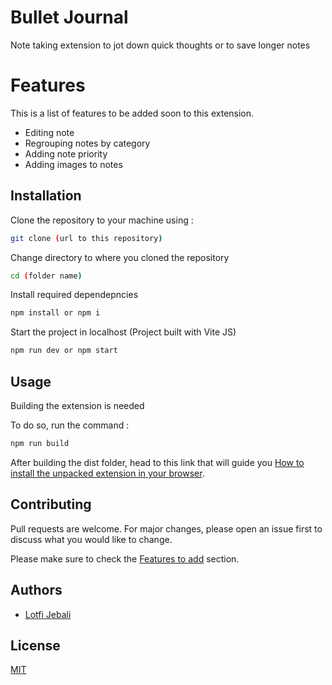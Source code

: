 # Bullet Journal

Note taking extension to jot down quick thoughts or to save longer notes

# Features
This is a list of features to be added soon to this extension.
* Editing note
* Regrouping notes by category
* Adding note priority
* Adding images to notes


## Installation

Clone the repository to your machine using : 

```bash
git clone (url to this repository)
```

Change directory to where you cloned the repository 

```bash
cd (folder name)
```

Install required dependepncies

```bash
npm install or npm i
```

Start the project in localhost
(Project built with Vite JS)

```bash
npm run dev or npm start
```

## Usage
Building the extension is needed

To do so, run the command :
```bash
npm run build
```
After building the dist folder, head to this link that will guide you [How to install the unpacked extension in your browser](https://webkul.com/blog/how-to-install-the-unpacked-extension-in-chrome/).

## Contributing

Pull requests are welcome. For major changes, please open an issue first
to discuss what you would like to change.

Please make sure to check the [Features to add](#Features) section.

## Authors

* [Lotfi Jebali](https://github.com/lotfijb)

## License

[MIT](https://choosealicense.com/licenses/mit/)

